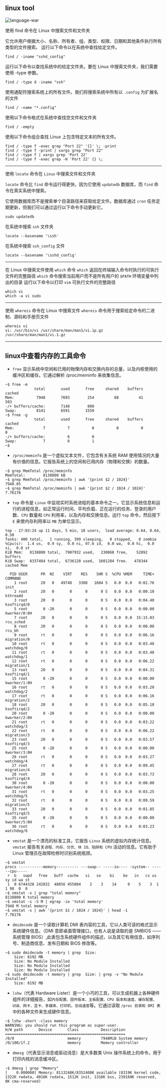 ## linux tool

![language-war](language-war.jpeg)

使用 find 命令在 Linux 中搜索文件和文件夹

它允许用户根据大小、名称、所有者、组、类型、权限、日期和其他条件执行所有类型的文件搜索。
运行以下命令以在系统中查找给定文件。
```shell
find / -iname "sshd_config"
```
运行以下命令以查找系统中的给定文件夹。要在 Linux 中搜索文件夹，我们需要使用 -type 参数。
```shell
find / -type d -iname "ssh"
```

使用通配符搜索系统上的所有文件。我们将搜索系统中所有以 `.config` 为扩展名的文件
```shell
find / -name "*.config"
```

使用以下命令格式在系统中查找空文件和文件夹
```shell
find / -empty
```

使用以下命令组合查找 Linux 上包含特定文本的所有文件。
```shell
find / -type f -exec grep "Port 22" '{}' \; -print
find / -type f -print | xargs grep "Port 22"
find / -type f | xargs grep 'Port 22'
find / -type f -exec grep -H 'Port 22' {} \;
```

---

使用 `locate` 命令在 `Linux` 中搜索文件和文件夹

`locate` 命令比 `find` 命令运行得更快，因为它使用 `updatedb` 数据库，而 `find` 命令在真实系统中搜索。

它使用数据库而不是搜索单个目录路径来获取给定文件。数据库通过 `cron` 任务定期更新，但我们可以通过运行以下命令手动更新它。
```shell
sudo updatedb
```
在系统中搜索 `ssh` 文件夹
```shell
locate --basename '\ssh'
```
在系统中搜索 `ssh_config` 文件
```shell
locate --basename '\sshd_config'
```

---

在 Linux 中搜索文件使用 `which` 命令
`which` 返回在终端输入命令时执行的可执行文件的完整路径
`which` 命令搜索当前用户而不是所有用户的 `$PATH` 环境变量中列出的目录
运行以下命令以打印 `vim` 可执行文件的完整路径
```shell
which vi
which -a vi sudo
```

---

使用 `whereis` 命令在 Linux 中搜索文件
`whereis` 命令用于搜索给定命令的二进制、源码和手册页文件
```shell
whereis vi
vi: /usr/bin/vi /usr/share/man/man1/vi.1p.gz /usr/share/man/man1/vi.1.gz
```

---

## linux中查看内存的工具命令


* `free` 显示系统中空闲和已用的物理内存和交换内存的总量，以及内核使用的缓冲区和缓存。它通过解析 /proc/meminfo 来收集信息。
```shell
~$ free -m
             total       used       free     shared    buffers     cached
Mem:          7948       7693        254         88         41        503
-/+ buffers/cache:       7148        800
Swap:         8141       6591       1550
~$ free -g
             total       used       free     shared    buffers     cached
Mem:             7          7          0          0          0          0
-/+ buffers/cache:          6          0
Swap:            7          6          1
~$
```

* `/proc/meminfo` 是一个虚拟文本文件，它包含有关系统 RAM 使用情况的大量有价值的信息。它报告系统上的空闲和已用内存（物理和交换）的数量。
```shell
~$ grep MemTotal /proc/meminfo
MemTotal:        8138800 kB
~$ grep MemTotal /proc/meminfo | awk '{print $2 / 1024}'
7948.05
~$ grep MemTotal /proc/meminfo | awk '{print $2 / 1024 / 1024}'
7.76176

```

* `top` 命令是 `Linux` 中监视实时系统进程的基本命令之一。它显示系统信息和运行的进程信息，如正常运行时间、平均负载、正在运行的任务、登录的用户数、`CPU` 数量和 `CPU` 利用率，以及内存和交换信息。运行 `top` 命令，然后按下 `E` 来使内存利用率以 `MB` 为单位显示。
```shell
top - 17:03:24 up 11 days, 5 min, 18 users,  load average: 0.64, 0.64, 0.50
Tasks: 400 total,   1 running, 399 sleeping,   0 stopped,   0 zombie
%Cpu(s):  1.4 us,  0.9 sy,  0.0 ni, 97.6 id,  0.0 wa,  0.0 hi,  0.0 si,  0.0 st
KiB Mem:   8138800 total,  7907932 used,   230868 free,    52892 buffers
KiB Swap:  8337404 total,  6736120 used,  1601284 free.   478344 cached Mem

  PID USER      PR  NI    VIRT    RES    SHR S  %CPU %MEM     TIME+ COMMAND                                                  
    1 root      20   0   49748   3308   1684 S   0.0  0.0   0:02.76 init                                                     
    2 root      20   0       0      0      0 S   0.0  0.0   0:00.10 kthreadd                                                 
    3 root      20   0       0      0      0 S   0.0  0.0   0:04.40 ksoftirqd/0                                              
    5 root       0 -20       0      0      0 S   0.0  0.0   0:00.00 kworker/0:0H                                             
    7 root      20   0       0      0      0 S   0.0  0.0  15:15.03 rcu_sched                                                
    8 root      20   0       0      0      0 S   0.0  0.0   0:00.00 rcu_bh                                                   
    9 root      rt   0       0      0      0 S   0.0  0.0   0:06.16 migration/0                                              
   10 root      rt   0       0      0      0 S   0.0  0.0   0:03.48 watchdog/0                                               
   11 root      rt   0       0      0      0 S   0.0  0.0   0:03.48 watchdog/1                                               
   12 root      rt   0       0      0      0 S   0.0  0.0   0:06.22 migration/1                                              
   13 root      20   0       0      0      0 S   0.0  0.0   0:04.31 ksoftirqd/1                                              
   15 root       0 -20       0      0      0 S   0.0  0.0   0:00.00 kworker/1:0H                                             
   16 root      rt   0       0      0      0 S   0.0  0.0   0:03.20 watchdog/2                                               
   17 root      rt   0       0      0      0 S   0.0  0.0   0:06.16 migration/2                                              
   18 root      20   0       0      0      0 S   0.0  0.0   0:05.18 ksoftirqd/2                                              
   20 root       0 -20       0      0      0 S   0.0  0.0   0:00.00 kworker/2:0H                                             
   21 root      rt   0       0      0      0 S   0.0  0.0   0:03.22 watchdog/3                                               
   22 root      rt   0       0      0      0 S   0.0  0.0   0:06.22 migration/3                                              
   23 root      20   0       0      0      0 S   0.0  0.0   0:03.57 ksoftirqd/3                                              
   25 root       0 -20       0      0      0 S   0.0  0.0   0:00.00 kworker/3:0H                                             
   26 root      rt   0       0      0      0 S   0.0  0.0   0:03.27 watchdog/4                                               
   27 root      rt   0       0      0      0 S   0.0  0.0   0:09.45 migration/4                                              
   28 root      20   0       0      0      0 S   0.0  0.0   0:03.73 ksoftirqd/4                                              
   30 root       0 -20       0      0      0 S   0.0  0.0   0:00.00 kworker/4:0H                                             
   31 root      rt   0       0      0      0 S   0.0  0.0   0:03.25 watchdog/5                                               
   32 root      rt   0       0      0      0 S   0.0  0.0   0:09.59 migration/5                                              
   33 root      20   0       0      0      0 S   0.0  0.0   0:01.85 ksoftirqd/5                                              
   35 root       0 -20       0      0      0 S   0.0  0.0   0:00.00 kworker/5:0H                                             
   36 root      rt   0       0      0      0 S   0.0  0.0   0:03.23 watchdog/6 
```
  
* `vmstat` 是一个漂亮的标准工具，它报告 `Linux` 系统的虚拟内存统计信息。`vmstat` 报告有关`进程、内存、分页、块 IO、陷阱和 CPU` 活动的信息。它有助于 Linux 管理员在故障检修时识别系统瓶颈。
```shell
~$ vmstat
procs -----------memory---------- ---swap-- -----io---- -system-- ------cpu-----
 r  b   swpd   free   buff  cache   si   so    bi    bo   in   cs us sy id wa st
 1  0 6744328 242832  48856 455084    2    3    14     9    5    3  1  1 98  0  0
~$ vmstat -s | grep "total memory"
8138800 K total memory
~$ vmstat -s -S M | egrep -ie 'total memory'
7948 M total memory
~$ vmstat -s | awk '{print $1 / 1024 / 1024}' | head -1
7.76176
```  
* `dmidecode` 是一个读取计算机 DMI 表内容的工具，它以人类可读的格式显示系统硬件信息。（DMI 意即桌面管理接口，也有人说是读取的是 SMBIOS —— 系统管理 BIOS）,此表包含系统硬件组件的描述，以及其它有用信息，如序列号、制造商信息、发布日期和 BIOS 修改等。
```shell
~$ sudo dmidecode -t memory | grep  Size:
	Size: 8192 MB
	Size: No Module Installed
	Size: No Module Installed
	Size: No Module Installed
~$ sudo dmidecode -t memory | grep  Size: | grep -v "No Module Installed"
	Size: 8192 MB
```
* `lshw`（代表 Hardware Lister）是一个小巧的工具，可以生成机器上各种硬件组件的详细报告，如`内存配置、固件版本、主板配置、CPU 版本和速度、缓存配置、USB、网卡、显卡、多媒体、打印机、总线速度`等。它通过读取 `/proc 目录和 DMI 表`中的各种文件来生成硬件信息。
```shell
~$ lshw -short -class memory
WARNING: you should run this program as super-user.
H/W path       Device       Class          Description
======================================================
/0/0                        memory         7948MiB System memory
/0/100/1f.2                 memory         Memory controller
```
* `dmesg`（代表显示消息或驱动消息）是大多数类 Unix 操作系统上的命令，用于打印内核的消息缓冲区。
```shell
~$ dmesg | grep "Memory"
[    0.000000] Memory: 8113248K/8352408K available (8319K kernel code, 1322K rwdata, 4016K rodata, 1512K init, 1316K bss, 239160K reserved, 0K cma-reserved)
```
